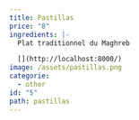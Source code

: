 ```yaml
---
title: Pastillas
price: "8"
ingredients: |-
  Plat traditionnel du Maghreb

  [](http://localhost:8000/)
image: /assets/pastillas.png
categorie:
  - other
id: "5"
path: pastillas
---
```

